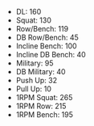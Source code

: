 * DL: 160
*  Squat: 130
*  Row/Bench: 119
*  DB Row/Bench: 45
*  Incline Bench: 100
*  Incline DB Bench: 40
*  Military: 95
*  DB Military: 40
*  Push Up: 32
*  Pull Up: 10
*  1RPM Squat: 265
*  1RPM Row: 215
*  1RPM Bench: 195
